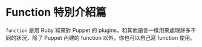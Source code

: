 # Function 特別介紹篇

`function` 是用 Ruby 寫來對 Puppet 的 plugins，和其他語言一樣用來處理許多不同的狀況，除了 Puppet 內建的 function 以外，你也可以自己寫 function 使用。
